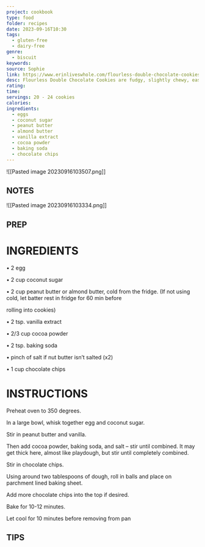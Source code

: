 ```yaml
---
project: cookbook
type: food
folder: recipes
date: 2023-09-16T10:30
tags:
  - gluten-free
  - dairy-free
genre:
  - biscuit
keywords: 
source: Sophie
link: https://www.erinliveswhole.com/flourless-double-chocolate-cookies/?utm_medium=social&utm_source=pinterest&utm_campaign=tailwind_tribes&utm_content=tribes&utm_term=498944132_17149222_177468
desc: Flourless Double Chocolate Cookies are fudgy, slightly chewy, easy to make, and filled with chocolate. In less than fifteen minutes, you’ll have a batch of healthy chocolate cookies!
rating: 
time: 
servings: 20 - 24 cookies
calories: 
ingredients:
  - eggs
  - coconut sugar
  - peanut butter
  - almond butter
  - vanilla extract
  - cocoa powder
  - baking soda
  - chocolate chips
---
```


![[Pasted image 20230916103507.png]]


## NOTES

![[Pasted image 20230916103334.png]]



## PREP


# INGREDIENTS

• 2 egg

• 2 cup coconut sugar 

• 2 cup peanut butter or almond butter, cold from the fridge. (If not using cold, let batter rest in fridge for 60 min before

rolling into cookies)

• 2 tsp. vanilla extract

• 2/3 cup cocoa powder

• 2 tsp. baking soda

• pinch of salt if nut butter isn’t salted (x2)

• 1 cup chocolate chips



# INSTRUCTIONS

Preheat oven to 350 degrees.

In a large bowl, whisk together egg and coconut sugar.

Stir in peanut butter and vanilla.

Then add cocoa powder, baking soda, and salt – stir until combined. It may get thick here, almost like playdough, but stir until completely combined.

Stir in chocolate chips.

Using around two tablespoons of dough, roll in balls and place on parchment lined baking sheet.

Add more chocolate chips into the top if desired.

Bake for 10-12 minutes.

Let cool for 10 minutes before removing from pan



## TIPS



